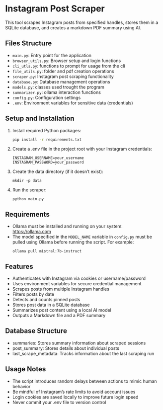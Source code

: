 # Instagram Post Scraper

This tool scrapes Instagram posts from specified handles, stores them in a SQLite database, and creates a markdown PDF summary using AI.

## Files Structure

- `main.py`: Entry point for the application  
- `browser_utils.py`: Browser setup and login functions  
- `cli_utls.py`: functions to prompt for usage from the cli
- `file_utils.py`: folder and pdf creation operations
- `scraper.py`: Instagram post scraping functionality  
- `database.py`: Database management operations  
- `models.py`: classes used trought the program
- `summarizer.py`: ollama interaction functions
- `config.py`: Configuration settings  
- `.env`: Environment variables for sensitive data (credentials)

## Setup and Installation

1. Install required Python packages:
   ```bash
   pip install -r requirements.txt
   ```

2. Create a .env file in the project root with your Instagram credentials:
   ```
   INSTAGRAM_USERNAME=your_username
   INSTAGRAM_PASSWORD=your_password
   ```

3. Create the data directory (if it doesn’t exist):
   ```
   mkdir -p data
   ```

4. Run the scraper:
   ```
   python main.py
   ```

## Requirements
- Ollama must be installed and running on your system: https://ollama.com  
- The model specified in the `MODEL_NAME` variable in `config.py` must be pulled using Ollama before running the script. For example:
   ```
   ollama pull mistral:7b-instruct
   ```

## Features
- Authenticates with Instagram via cookies or username/password
- Uses environment variables for secure credential management
- Scrapes posts from multiple Instagram handles
- Filters posts by date
- Detects and counts pinned posts
- Stores post data in a SQLite database
- Summarizes post content using a local AI model
- Outputs a Markdown file and a PDF summary

## Database Structure
- summaries: Stores summary information about scraped sessions
- post_summary: Stores details about individual posts
- last_scrape_metadata: Tracks information about the last scraping run

## Usage Notes
- The script introduces random delays between actions to mimic human behavior
- Be mindful of Instagram’s rate limits to avoid account issues
- Login cookies are saved locally to improve future login speed
- Never commit your .env file to version control